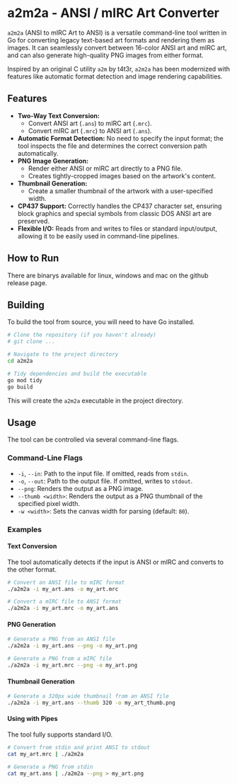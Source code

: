 # a2m2a - ANSI / mIRC Art Converter

`a2m2a` (ANSI to mIRC Art to ANSI) is a versatile command-line tool written in Go for converting legacy text-based art formats and rendering them as images. It can seamlessly convert between 16-color ANSI art and mIRC art, and can also generate high-quality PNG images from either format.

Inspired by an original C utility `a2m` by t4t3r, `a2m2a` has been modernized with features like automatic format detection and image rendering capabilities.

## Features

-   **Two-Way Text Conversion:**
    -   Convert ANSI art (`.ans`) to mIRC art (`.mrc`).
    -   Convert mIRC art (`.mrc`) to ANSI art (`.ans`).
-   **Automatic Format Detection:** No need to specify the input format; the tool inspects the file and determines the correct conversion path automatically.
-   **PNG Image Generation:**
    -   Render either ANSI or mIRC art directly to a PNG file.
    -   Creates tightly-cropped images based on the artwork's content.
-   **Thumbnail Generation:**
    -   Create a smaller thumbnail of the artwork with a user-specified width.
-   **CP437 Support:** Correctly handles the CP437 character set, ensuring block graphics and special symbols from classic DOS ANSI art are preserved.
-   **Flexible I/O:** Reads from and writes to files or standard input/output, allowing it to be easily used in command-line pipelines.

## How to Run

There are binarys available for linux, windows and mac on the github release page.

## Building

To build the tool from source, you will need to have Go installed.

```bash
# Clone the repository (if you haven't already)
# git clone ...

# Navigate to the project directory
cd a2m2a

# Tidy dependencies and build the executable
go mod tidy
go build
```

This will create the `a2m2a` executable in the project directory.

## Usage

The tool can be controlled via several command-line flags.

### Command-Line Flags
-   `-i`, `--in`: Path to the input file. If omitted, reads from `stdin`.
-   `-o`, `--out`: Path to the output file. If omitted, writes to `stdout`.
-   `--png`: Renders the output as a PNG image.
-   `--thumb <width>`: Renders the output as a PNG thumbnail of the specified pixel width.
-   `-w <width>`: Sets the canvas width for parsing (default: `80`).

### Examples

#### Text Conversion

The tool automatically detects if the input is ANSI or mIRC and converts to the other format.

```bash
# Convert an ANSI file to mIRC format
./a2m2a -i my_art.ans -o my_art.mrc

# Convert a mIRC file to ANSI format
./a2m2a -i my_art.mrc -o my_art.ans
```

#### PNG Generation

```bash
# Generate a PNG from an ANSI file
./a2m2a -i my_art.ans --png -o my_art.png

# Generate a PNG from a mIRC file
./a2m2a -i my_art.mrc --png -o my_art.png
```

#### Thumbnail Generation

```bash
# Generate a 320px wide thumbnail from an ANSI file
./a2m2a -i my_art.ans --thumb 320 -o my_art_thumb.png
```

#### Using with Pipes

The tool fully supports standard I/O.

```bash
# Convert from stdin and print ANSI to stdout
cat my_art.mrc | ./a2m2a

# Generate a PNG from stdin
cat my_art.ans | ./a2m2a --png > my_art.png
``` 